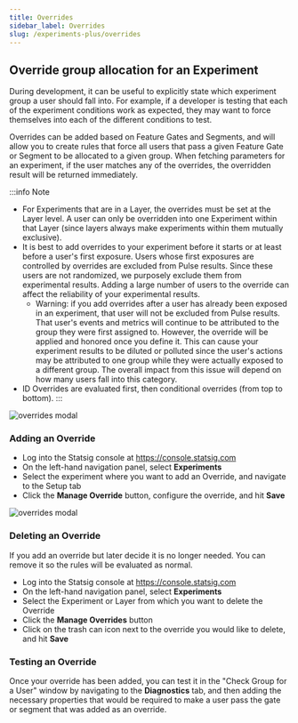 ```yaml
---
title: Overrides
sidebar_label: Overrides
slug: /experiments-plus/overrides
---
```


## Override group allocation for an Experiment

During development, it can be useful to explicitly state which experiment group a user should fall into. For example, if a developer is testing that each of the experiment conditions work as expected, they may want to force themselves into each of the different conditions to test.

Overrides can be added based on Feature Gates and Segments, and will allow you to create rules that force all users that pass a given Feature Gate or Segment to be allocated to a given group. When fetching parameters for an experiment, if the user matches any of the overrides, the overridden result will be returned immediately.

:::info Note
- For Experiments that are in a Layer, the overrides must be set at the Layer level. A user can only be overridden into one Experiment within that Layer (since layers always make experiments within them mutually exclusive).
- It is best to add overrides to your experiment before it starts or at least before a user's first exposure. Users whose first exposures are controlled by overrides are excluded from Pulse results. Since these users are not randomized, we purposely exclude them from experimental results. Adding a large number of users to the override can affect the reliability of your experimental results.
  - Warning: if you add overrides after a user has already been exposed in an experiment, that user will not be excluded from Pulse results. That user's events and metrics will continue to be attributed to the group they were first assigned to. However, the override will be applied and honored once you define it. This can cause your experiment results to be diluted or polluted since the user's actions may be attributed to one group while they were actually exposed to a different group. The overall impact from this issue will depend on how many users fall into this category.
- ID Overrides are evaluated first, then conditional overrides (from top to bottom).
:::

![overrides modal](/img/overrides-modal.png)

### Adding an Override

- Log into the Statsig console at https://console.statsig.com
- On the left-hand navigation panel, select **Experiments**
- Select the experiment where you want to add an Override, and navigate to the Setup tab
- Click the **Manage Override** button, configure the override, and hit **Save**

![overrides modal](/img/overrides-entry.png)

### Deleting an Override

If you add an override but later decide it is no longer needed. You can remove it so the rules will be evaluated as normal.

- Log into the Statsig console at https://console.statsig.com
- On the left-hand navigation panel, select **Experiments**
- Select the Experiment or Layer from which you want to delete the Override
- Click the **Manage Overrides** button
- Click on the trash can icon next to the override you would like to delete, and hit **Save**

### Testing an Override

Once your override has been added, you can test it in the "Check Group for a User" window by navigating to the **Diagnostics** tab, and then adding the necessary properties that would be required to make a user pass the gate or segment that was added as an override.
